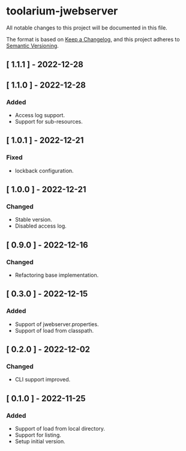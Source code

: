 # toolarium-jwebserver

All notable changes to this project will be documented in this file.

The format is based on [Keep a Changelog](https://keepachangelog.com/en/1.0.0/),
and this project adheres to [Semantic Versioning](https://semver.org/spec/v2.0.0.html).

## [ 1.1.1 ] - 2022-12-28

## [ 1.1.0 ] - 2022-12-28
### Added
- Access log support.
- Support for sub-resources.

## [ 1.0.1 ] - 2022-12-21
### Fixed
- lockback configuration.

## [ 1.0.0 ] - 2022-12-21
### Changed
- Stable version.
- Disabled access log.

## [ 0.9.0 ] - 2022-12-16
### Changed
- Refactoring base implementation.

## [ 0.3.0 ] - 2022-12-15
### Added
- Support of jwebserver.properties.
- Support of load from classpath.

## [ 0.2.0 ] - 2022-12-02
### Changed
- CLI support improved.

## [ 0.1.0 ] - 2022-11-25
### Added
- Support of load from local directory.
- Support for listing.
- Setup initial version.
